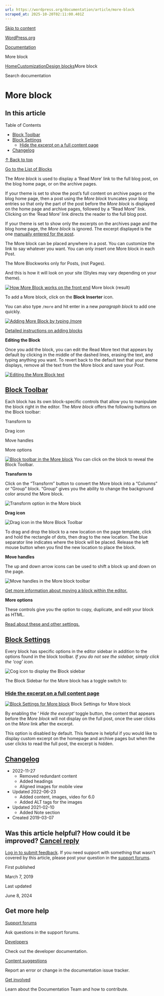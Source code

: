 ```yaml
---
url: https://wordpress.org/documentation/article/more-block
scraped_at: 2025-10-20T02:11:00.401Z
---
```


[Skip to content](https://wordpress.org/documentation/article/more-block/#wp--skip-link--target)

[WordPress.org](https://wordpress.org/)

[Documentation](https://wordpress.org/documentation)

More block

[Home](https://wordpress.org/documentation)[Customization](https://wordpress.org/documentation/customization/)[Design blocks](https://wordpress.org/documentation/category/design-blocks/)More block

Search documentation

# More block

## In this article

Table of Contents

- [Block Toolbar](https://wordpress.org/documentation/article/more-block/#block-toolbar)
- [Block Settings](https://wordpress.org/documentation/article/more-block/#block-settings)
  - [Hide the excerpt on a full content page](https://wordpress.org/documentation/article/more-block/#hide-the-excerpt-on-a-full-content-page)
- [Changelog](https://wordpress.org/documentation/article/more-block/#changelog)

[↑ Back to top](https://wordpress.org/documentation/article/more-block/#wp--skip-link--target)

[Go to the List of Blocks](https://wordpress.org/documentation/article/blocks/)

The _More block_ is used to display a ‘Read More’ link to the full blog post, on the blog home page, or on the archive pages.

If your theme is set to show the post’s full content on archive pages or the blog home page, then a post using the _More block_ truncates your blog entries so that only the part of the post before the _More block_ is displayed on the home page and archive pages, followed by a “Read More” link. Clicking on the ‘Read More’ link directs the reader to the full blog post.

If your theme is set to show only the excerpts on the archives page and the blog home page, the _More block_ is ignored. The excerpt displayed is the one [manually entered for the post](https://wordpress.org/documentation/article/excerpt/).

The More block can be placed anywhere in a post. You can customize the link to say whatever you want. You can only insert one More block in each Post.

The More Blockworks only for Posts, (not Pages).

And this is how it will look on your site (Styles may vary depending on your theme).

[![How More Block works on the front end](https://wordpress.org/documentation/files/2019/03/more-block-result.png)](https://wordpress.org/documentation/files/2019/03/more-block-result.png) More block (result)

To add a More block, click on the **Block Inserter** icon.

You can also type `/more` and hit enter in a new _paragraph block_ to add one quickly.

[![Adding More Block by typing /more](https://wordpress.org/documentation/files/2019/03/more-block-add-typing.png)](https://wordpress.org/documentation/files/2019/03/more-block-add-typing.png)

[Detailed instructions on adding blocks](https://wordpress.org/documentation/article/adding-a-new-block/)

**Editing the Block**

Once you add the block, you can edit the Read More text that appears by default by clicking in the middle of the dashed lines, erasing the text, and typing anything you want. To revert back to the default text that your theme displays, remove all the text from the More block and save your Post.

[![Editing the More Block text](https://wordpress.org/documentation/files/2019/03/more-block-edit-text.gif)](https://wordpress.org/documentation/files/2019/03/more-block-edit-text.gif)

## [Block Toolbar](https://wordpress.org/documentation/article/more-block/\#block-toolbar)

Each block has its own block-specific controls that allow you to manipulate the block right in the editor. The _More block_ offers the following buttons on the Block toolbar:

Transform to

Drag icon

Move handles

More options

[![Block toolbar in the More block](https://wordpress.org/documentation/files/2022/06/Screen-Shot-2022-06-23-at-8.49.10-AM-1024x150.png)](https://wordpress.org/documentation/files/2022/06/Screen-Shot-2022-06-23-at-8.49.10-AM.png) You can click on the block to reveal the Block Toolbar.

**Transform to**

Click on the “Transform” button to convert the More block into a “Columns” or “Group” block. “Group” gives you the ability to change the background color around the More block.

![Transform option in the More block](https://wordpress.org/documentation/files/2022/06/Screen-Shot-2022-06-23-at-8.59.57-AM-1024x283.png)

**Drag icon**

![Drag icon in the More Block Toolbar](https://wordpress.org/documentation/files/2022/06/Screen-Shot-2022-06-23-at-9.00.28-AM.png)

To drag and drop the block to a new location on the page template, click and hold the rectangle of dots, then drag to the new location. The blue separator line indicates where the block will be placed. Release the left mouse button when you find the new location to place the block.

**Move handles**

The up and down arrow icons can be used to shift a block up and down on the page.

![Move handles in the More block toolbar](https://wordpress.org/documentation/files/2022/06/Screen-Shot-2022-06-23-at-10.07.27-AM.png)

[Get more information about moving a block within the editor.](https://wordpress.org/documentation/article/moving-blocks/)

**More options**

These controls give you the option to copy, duplicate, and edit your block as HTML.

[Read about these and other settings.](https://wordpress.org/documentation/article/more-options/)

## [Block Settings](https://wordpress.org/documentation/article/more-block/\#block-settings)

Every block has specific options in the editor sidebar in addition to the options found in the block toolbar. _If you do not see the sidebar, simply click the ‘cog’ icon._

![Cog icon to display the Block sidebar](https://wordpress.org/documentation/files/2022/06/Screen-Shot-2022-06-23-at-9.39.34-AM.png)

The Block Sidebar for the More block has a toggle switch to:

### [Hide the excerpt on a full content page](https://wordpress.org/documentation/article/more-block/\#hide-the-excerpt-on-a-full-content-page)

[![Block Settings for More block](https://wordpress.org/documentation/files/2022/06/Screen-Shot-2022-06-23-at-9.09.16-AM-1.png)](https://wordpress.org/documentation/files/2022/06/Screen-Shot-2022-06-23-at-9.09.16-AM-1.png) Block Settings for More block

By enabling the ‘ _Hide the excerpt_‘ toggle button, the content that appears before the _More block_ will not display on the full post, once the user clicks on the _More_ link after the excerpt.

This option is disabled by default. This feature is helpful if you would like to display custom excerpt on the homepage and archive pages but when the user clicks to read the full post, the excerpt is hidden.

## [Changelog](https://wordpress.org/documentation/article/more-block/\#changelog)

- 2022-11-27
  - Removed redundant content
  - Added headings
  - Aligned images for mobile view
- Updated 2022-06-23
  - Added content, images, video for 6.0
  - Added ALT tags for the images
- Updated 2021-02-10
  - Added Note section
- Created 2019-03-07

## Was this article helpful? How could it be improved? [Cancel reply](https://wordpress.org/documentation/article/more-block/\#respond)

[Log in to submit feedback](https://login.wordpress.org/?redirect_to=https%3A%2F%2Fwordpress.org%2Fdocumentation%2Farticle%2Fmore-block%2F&locale=en_US). If you need support with something that wasn't covered by this article, please post your question in the [support forums](https://wordpress.org/support/forums/).

First published

March 7, 2019

Last updated

June 8, 2024

## Get more help

[Support forums](https://wordpress.org/support/forums/)

Ask questions in the support forums.

[Developers](https://developer.wordpress.org/)

Check out the developer documentation.

[Content suggestions](https://github.com/WordPress/Documentation-Issue-Tracker/issues)

Report an error or change in the documentation issue tracker.

[Get involved](https://make.wordpress.org/docs/)

Learn about the Documentation Team and how to contribute.